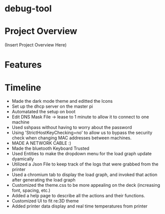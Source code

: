 # debug-tool

# Project Overview
(Insert Project Overview Here)

# Features

# Timeline

- Made the dark mode theme and editted the Icons
- Set up the dhcp server on the master pi
- Automatated the setup on boot
- Edit DNS Mask File -> lease to 1 minute to allow it to connect to one machine
- Used sshpass without having to worry about the password
- Using 'StrictHostKeyChecking=no' to allow us to bypass the security check when changing MAC addresses between machines.
- MADE A NETWORK CABLE :)
- Made the bluetooth Keyboard Trusted
- Used Entities to make the dropdown menu for the load graph update dyamically
- Utilized a Json File to keep track of the logs that were grabbed from the printer
- Used a chromium tab to display the load graph, and invoked that action after generating the load graph
- Customized the theme.css to be more appealing on the deck (increasing font, spacing, etc.)
- Added a help page to describe all the actions and their functions.
- Customized UI to fit re:3D theme
- Added printer data display and real time temperatures from printer

